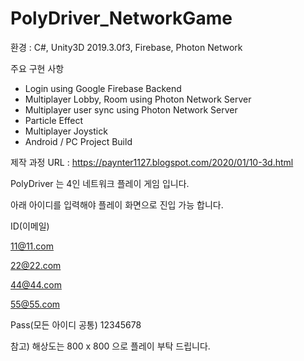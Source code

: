 # PolyDriver_NetworkGame

환경 : C#, Unity3D 2019.3.0f3, Firebase, Photon Network

주요 구현 사항
  - Login using Google Firebase Backend 
  - Multiplayer Lobby, Room using Photon Network Server
  - Multiplayer user sync using Photon Network Server
  - Particle Effect
  - Multiplayer Joystick
  - Android / PC Project Build

제작 과정 URL : https://paynter1127.blogspot.com/2020/01/10-3d.html





PolyDriver 는 4인 네트워크 플레이 게임 입니다.

아래 아이디를 입력해야 플레이 화면으로 진입 가능 합니다.

ID(이메일)

11@11.com

22@22.com

44@44.com

55@55.com

Pass(모든 아이디 공통) 12345678


참고) 해상도는 800 x 800 으로 플레이 부탁 드립니다.

